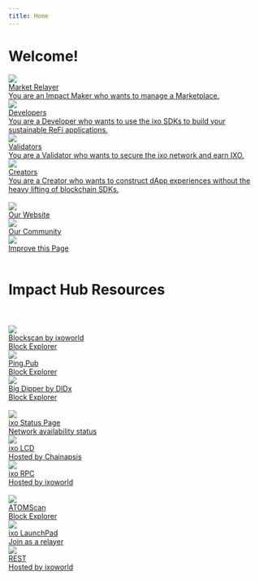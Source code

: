 ```yaml
---
title: Home
---
```


# Welcome!


<div class="cards twoColumn">
  <a href="integrate/" class="card">
    <img src="img/cubes-solid.svg" class="filter-icon"/>
    <div class="title">
      Market Relayer
    </div>
    <div class="text">
      You are an Impact Maker who wants to manage a Marketplace.
    </div>
  </a>

  <a href="overview/" class="card">
    <img src="img/code-solid.svg" class="filter-icon"/>
    <div class="title">
      Developers
    </div>
    <div class="text">
      You are a Developer who wants to use the ixo SDKs to build your sustainable ReFi applications.
    </div>
  </a>
  <a href="develop/" class="card">
    <img src="img/check-circle-solid.svg" class="filter-icon"/>
    <div class="title">
      Validators
    </div>
    <div class="text">
      You are a Validator who wants to secure the ixo network and earn IXO.
    </div>
  </a>

  <a href="validate/" class="card">
    <img src="img/book-open-solid.svg" class="filter-icon"/>
    <div class="title">
      Creators
    </div>
    <div class="text">
      You are a Creator who wants to construct dApp experiences without the heavy lifting of blockchain SDKs.
    </div>
  </a>

</div>

<br />

<div class="cards threeColumn">
  <a href="https://www.ixo.world/" class="card lg" target="_blank">
    <img src="img/ixo_x.svg">
    <div class="title">
      Our Website
    </div>
    <div class="text">
    </div>
  </a>
<a href="https://discord.gg/xFSdGBAw" class="card lg" target="_blank">
    <img src="img/discord.svg">
    <div class="title">
      Our Community
    </div>
    <div class="text">
    </div>
  </a>
  <a href="https://github.com/ixofoundation/documents" class="card lg" target="_blank">
    <img src="img/github.svg">
    <div class="title">
    Improve this Page
    </div>
    <div class="text">
    </div>
  </a>
</div>

<br />

# Impact Hub Resources
<br />
<br />
<div class="cards threeColumn">
  <a href="https://blockscan.ixo.world/" class="card lg" target="_blank">
    <img src="img/01_blockscan.png">
    <div class="title">
     Blockscan by ixoworld
    </div>
    <div class="text">
     Block Explorer
    </div>
  </a>
  <a href="https://ping.pub/ixo" class="card lg" target="_blank">
    <img src="img/02_ping.png">
    <div class="title">
     Ping.Pub
    </div>
    <div class="text">
     Block Explorer
    </div>
  </a>
  <a href="https://explorer.ixo.earth/" class="card lg" target="_blank">
    <img src="img/03_bigdipper.png">
    <div class="title">
     Big Dipper by DIDx
    </div>
    <div class="text">
     Block Explorer
    </div>
  </a>
</div>
<br />
<div class="cards threeColumn">
  <a href="https://status.ixo.earth/" class="card lg" target="_blank">
    <img src="img/04_ixostatus.png">
    <div class="title">
      ixo Status Page
    </div>
    <div class="text">
     Network availability status
    </div>
  </a>
  <a href="https://lcd-impacthub.keplr.app/" class="card lg" target="_blank">
    <img src="img/05_lcd.png">
    <div class="title">
     ixo LCD
    </div>
    <div class="text">
     Hosted by Chainapsis
    </div>
  </a>
  <a href="https://impacthub.ixo.world/rpc/" class="card lg" target="_blank">
    <img src="img/06_rpc.png">
    <div class="title">
     ixo RPC
    </div>
    <div class="text">
     Hosted by ixoworld
    </div>
  </a>
</div>
<br />
<div class="cards threeColumn">
  <a href="https://atomscan.com/ixo/" class="card lg" target="_blank">
    <img src="img/07_atomscan.png">
    <div class="title">
     ATOMScan
    </div>
    <div class="text">
     Block Explorer
    </div>
  </a>
  <a href="https://launchpad.ixo.world/" class="card lg" target="_blank">
    <img src="img/08_launchpad.png">
    <div class="title">
     ixo LaunchPad
    </div>
    <div class="text">
     Join as a relayer
    </div>
  </a>
    <a href="https://impacthub.ixo.world/rest/" class="card lg" target="_blank">
    <img src="img/09_rest.png">
    <div class="title">
     REST
    </div>
    <div class="text">
     Hosted by ixoworld
    </div>
  </a>
</div>